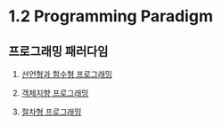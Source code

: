 # 1.2 Programming Paradigm

## 프로그래밍 패러다임

1. [선언형과 함수형 프로그래밍](https://congruous-parcel-450.notion.site/3e6e9a268a3f4e7fa1f799414f53db48?pvs=4) <br/>

2. [객체지향 프로그래밍](https://congruous-parcel-450.notion.site/3dc3976c93954a279ee985332012f998?pvs=4) <br/>

3. [절차형 프로그래밍](https://congruous-parcel-450.notion.site/2bbf171f7cd64fc0a2d84375a764723a?pvs=4) <br/>